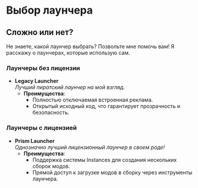# Выбор лаунчера

## Сложно или нет?

Не знаете, какой лаунчер выбрать? Позвольте мне помочь вам! Я расскажу о лаунчерах, которые использую сам.

### Лаунчеры без лицензии

- **Legacy Launcher**  
    _Лучший пиратский лаунчер на мой взгляд._
    - **Преимущества**:
        - Полностью отключаемая встроенная реклама.
        - Открытый исходный код, что гарантирует прозрачность и безопасность.

### Лаунчеры с лицензией

- **Prism Launcher**  
    _Однозначно лучший лицензионный лаунчер в своем роде!_
    - **Преимущества**:
        - Поддержка системы Instances для создания нескольких сборок модов.
        - Прямой доступ к загрузке модов в сборку через инструменты лаунчера.